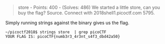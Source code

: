 > store - Points: 400 - (Solves: 486)
> We started a little store, can you buy the flag? Source. Connect with 2018shell1.picoctf.com 5795.

Simply running strings against the binary gives us the flag.

```
~/picoctf2018$ strings store  | grep picoCTF
YOUR FLAG IS: picoCTF{numb3r3_4r3nt_s4f3_dbd42a50}
```

